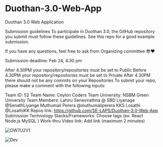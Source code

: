 # Duothan-3.0-Web-App
Duothan 3.0 Web Application

Submission guidelines
To participate in Duothan 3.0, the GitHub repository you submit must follow these guidelines. See this repo for a good example submission.

If you have any questions, feel free to ask from Organizing committee 😎❤️

Submission deadline: Feb 24, 4.30 pm

After 4.30PM your repository/repositories must be set to Public
Before 4.30PM your repository/repositories must be set to Private
After 4.30PM there should not be any commits on your Repositories
To submit your repo, please make a comment with the following inputs:

Team ID: 52
Team Name: Ceylon Coders
Team University: NSBM Green University
Team Members: Lahiru Senevirathna @
			SBD Liyanage @SenathLiyange
			Muthumali Perera @muthumaliperera
			KKS Losathi @LosathiKK
Repos link: https://github.com/SE-LAPS/Duothan-3.0-Web-App
Submission Technology Stacks/Frameworks: Choose tags (ex: React Node.js MySQL )
Work-thru Video link: Add link (maximum 2 minutes)



![OW7U2V1](https://github.com/SE-LAPS/Duothan-3.0-Web-App/assets/99049759/1d0ad756-c81e-402d-bece-b5010930f338)



![Dev](https://user-images.githubusercontent.com/87580847/221170481-33fa8dc2-8551-466e-833d-593b45a12c38.png)
